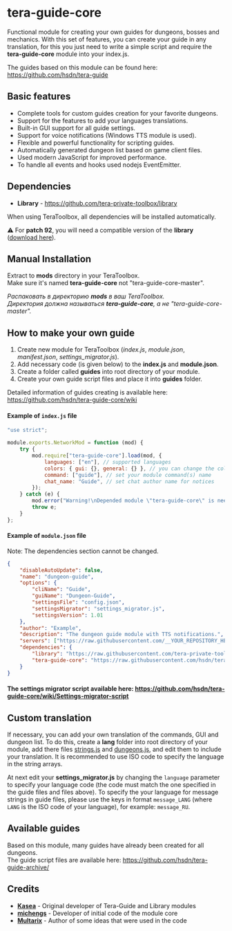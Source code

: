 # tera-guide-core

Functional module for creating your own guides for dungeons, bosses and mechanics. With this set of features, you can create your guide in any translation, for this you just need to write a simple script and require the **tera-guide-core** module into your index.js.

The guides based on this module can be found here: https://github.com/hsdn/tera-guide

## Basic features

* Complete tools for custom guides creation for your favorite dungeons.
* Support for the features to add your languages translations.
* Built-in GUI support for all guide settings.
* Support for voice notifications (Windows TTS module is used).
* Flexible and powerful functionality for scripting guides.
* Automatically generated dungeon list based on game client files.
* Used modern JavaScript for improved performance.
* To handle all events and hooks used nodejs EventEmitter.

## Dependencies

* **Library** - https://github.com/tera-private-toolbox/library

When using TeraToolbox, all dependencies will be installed automatically.

:warning: For **patch 92**, you will need a compatible version of the **library** ([download here](https://git.dev.hsdn.org/tera-v92/library/archive/master.zip)).

## Manual Installation

Extract to **mods** directory in your TeraToolbox.   
Make sure it's named **tera-guide-core** not "tera-guide-core-master".

_Распаковать в директорию **mods** в ваш TeraToolbox.   
Директория должна называться **tera-guide-core**, а не "tera-guide-core-master"._

## How to make your own guide

1. Create new module for TeraToolbox (_index.js_, _module.json_, _manifest.json_, _settings\_migrator.js_).
2. Add necessary code (is given below) to the **index.js** and **module.json**.
3. Create a folder called **guides** into root directory of your module.
4. Create your own guide script files and place it into **guides** folder.

Detailed information of guides creating is available here: https://github.com/hsdn/tera-guide-core/wiki

#### Example of `index.js` file
```js
"use strict";

module.exports.NetworkMod = function (mod) {
	try {
		mod.require["tera-guide-core"].load(mod, {
			languages: ["en"], // supported languages
			colors: { gui: {}, general: {} }, // you can change the color settings here
			command: ["guide"], // set your module command(s) name
			chat_name: "Guide", // set chat author name for notices
		});
	} catch (e) {
		mod.error("Warning!\nDepended module \"tera-guide-core\" is needed, but not installed!");
		throw e;
	}
};
```

#### Example of `module.json` file
Note: The dependencies section cannot be changed.
```json
{
    "disableAutoUpdate": false,
    "name": "dungeon-guide",
    "options": {
        "cliName": "Guide",
        "guiName": "Dungeon-Guide",
        "settingsFile": "config.json",
        "settingsMigrator": "settings_migrator.js",
        "settingsVersion": 1.01
    },
    "author": "Example",
    "description": "The dungeon guide module with TTS notifications.",
    "servers": ["https://raw.githubusercontent.com/__YOUR_REPOSITORY_HERE__/master/"],
    "dependencies": {
        "library": "https://raw.githubusercontent.com/tera-private-toolbox/library/master/module.json",
        "tera-guide-core": "https://raw.githubusercontent.com/hsdn/tera-guide-core/master/module.json"
    }
}
```

#### The settings migrator script available here: https://github.com/hsdn/tera-guide-core/wiki/Settings-migrator-script

## Custom translation

If necessary, you can add your own translation of the commands, GUI and dungeon list. To do this, create a **lang** folder into root directory of your module, add there files [strings.js](https://raw.githubusercontent.com/hsdn/tera-guide-core/master/lib/lang/strings.js) and [dungeons.js](https://raw.githubusercontent.com/hsdn/tera-guide-core/master/lib/lang/dungeons.js), and edit them to include your translation. It is recommended to use ISO code to specify the language in the string arrays.

At next edit your **settings_migrator.js** by changing the `language` parameter to specify your language code (the code must match the one specified in the guide files and files above). To specify the your language for message strings in guide files, please use the keys in format `message_LANG` (where `LANG` is the ISO code of your language), for example: `message_RU`.

## Available guides

Based on this module, many guides have already been created for all dungeons.   
The guide script files are available here: https://github.com/hsdn/tera-guide-archive/

## Credits
- **[Kasea](https://github.com/Kaseaa)** - Original developer of Tera-Guide and Library modules
- **[michengs](https://github.com/michengs)** - Developer of initial code of the module core
- **[Multarix](https://github.com/Multarix)** - Author of some ideas that were used in the code
